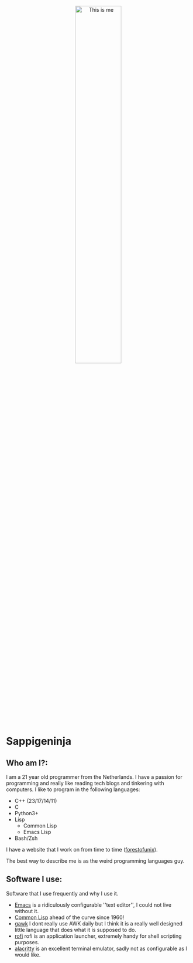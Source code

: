 <p align="center">
  <img src="weird_languages_guy.png" width="50%" alt="This is me" />
</p>

Sappigeninja
============
Who am I?:
---------
I am a 21 year old programmer from the Netherlands.
I have a passion for programming and really like reading tech blogs and tinkering with computers.
I like to program in the following languages:
- C++ (23/17/14/11)
- C
- Python3+
- Lisp
   - Common Lisp
   - Emacs Lisp
- Bash/Zsh

I have a website that I work on from time to time ([forestofunix](https://forestofunix.xyz)).

The best way to describe me is as the weird programming languages guy.

Software I use:
---------------
Software that I use frequently and why I use it.
- [Emacs](https://www.gnu.org/software/emacs/) is a ridiculously configurable ''text editor'', I could not live without it.
- [Common Lisp](https://common-lisp.net/) ahead of the curve since 1960!
- [gawk](https://savannah.gnu.org/git/?group=gawk) I dont really use AWK daily but I think it is a really well designed little language that does what it is supposed to do.
- [rofi](https://github.com/davatorium/rofi) rofi is an application launcher, extremely handy for shell scripting purposes.
- [alacritty](https://github.com/alacritty/alacritty) is an excellent terminal emulator, sadly not as configurable as I would like.
